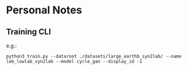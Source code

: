 # Personal Notes

## Training CLI 
e.g.:
```
python3 train.py --dataroot ./datasets/large_earthb_syn2lab/ --name leb_lowlab_syn2lab --model cycle_gan --display_id -1
```